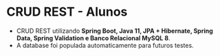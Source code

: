 # CRUD REST - Alunos

- CRUD REST utilizando **Spring Boot, Java 11, JPA + Hibernate, Spring Data, Spring Validation e Banco Relacional MySQL 8**.
- A database foi populada automaticamente para futuros testes.
